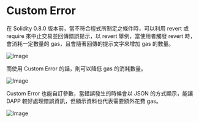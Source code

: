 # Custom Error

在 Solidity 0.8.0 版本前，當不符合程式所制定之條件時，可以利用 revert 或 require 來中止交易並回傳錯誤提示，以 revert 舉例，當使用者觸發 revert 時，會消耗一定數量的 gas，且會隨著回傳的提示文字來增加 gas 的數量。

![Image](https://i.imgur.com/mnr5twV.png)

而使用 Custom Error 的話，則可以降低 gas 的消耗數量。

![Image](https://i.imgur.com/6B7Axgk.png)

Custom Error 也能自訂參數，當錯誤發生的時候會以 JSON 的方式顯示，能讓 DAPP 較好處理錯誤資訊，但顯示資料也代表需要額外花費 gas。

![Image](https://i.imgur.com/YlLo2p5.png)
